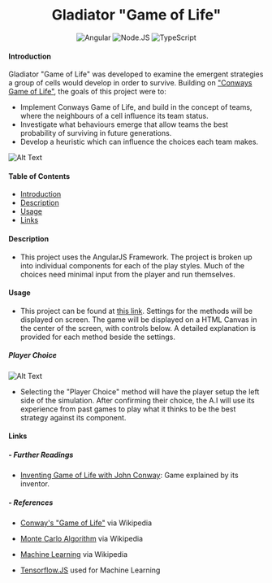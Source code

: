 

<div style = "text-align: center;">

# Gladiator "Game of Life"

![Angular](https://img.shields.io/badge/angular%20-%23DD0031.svg?&style=for-the-badge&logo=angular&logoColor=white) ![Node.JS](https://img.shields.io/badge/node.js%20-%2343853D.svg?&style=for-the-badge&logo=node.js&logoColor=white) ![TypeScript](https://img.shields.io/badge/typescript%20-%23007ACC.svg?&style=for-the-badge&logo=typescript&logoColor=white)

</div>

#### Introduction

Gladiator "Game of Life" was developed to examine the emergent strategies a group of cells would develop in order to survive. Building on ["Conways Game of Life"](https://en.wikipedia.org/wiki/Conway%27s_Game_of_Life), the goals of this project were to:

- Implement Conways Game of Life, and build in the concept of teams, where the neighbours of a cell influence its team status.
- Investigate what behaviours emerge that allow teams the best probability of surviving in future generations.
- Develop a heuristic which can influence the choices each team makes.

![Alt Text](https://media1.giphy.com/media/LW5vBvAb48Oe9OoEKT/source.gif)

<h4>Table of Contents</h4>

- [Introduction](#introduction)
- [Description](#description)
- [Usage](#usage)
- [Links](#links)

#### Description

- This project uses the AngularJS Framework. The project is broken up into individual components for each of the play styles. Much of the choices need minimal input from the player and run themselves. 

#### Usage

- This project can be found at [this link](https://en.wikipedia.org/wiki/Minimax). Settings for the methods will be displayed on screen. The game will be displayed on a HTML Canvas in the center of the screen, with controls below. A detailed explanation is provided for each method beside the settings.

##### Player Choice
![Alt Text](https://media1.giphy.com/media/LW5vBvAb48Oe9OoEKT/source.gif)
- Selecting the "Player Choice" method will have the player setup the left side of the simulation. After confirming their choice, the A.I will use its experience from past games to play what it thinks to be the best strategy against its component.

#### Links
<h5>- Further Readings</h5>

- [Inventing Game of Life with John Conway](https://www.youtube.com/watch?v=R9Plq-D1gEk): Game explained by its inventor.

<h5>- References</h5>

- [Conway's "Game of Life"](https://en.wikipedia.org/wiki/Conway%27s_Game_of_Life) via Wikipedia

- [Monte Carlo Algorithm](https://en.wikipedia.org/wiki/Monte_Carlo_algorithm) via Wikipedia

- [Machine Learning](https://en.wikipedia.org/wiki/Machine_learning) via Wikipedia

- [Tensorflow.JS](https://www.tensorflow.org/js) used for Machine Learning